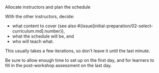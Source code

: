 Allocate instructors and plan the schedule

With the other instructors, decide:

* what content to cover (see also
  #{issue[initial-preparation/02-select-curriculum.md].number}),
* what the schedule will be, and
* who will teach what.

This usually takes a few iterations, so don't leave it until the last
minute.

Be sure to allow enough time to set up on the first day, and for
learners to fill in the post-workshop assessment on the last day.
